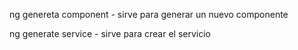ng genereta component - sirve para generar un nuevo componente 

ng generate service - sirve para crear el servicio 